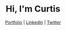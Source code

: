 <h1 align="center">Hi, I'm Curtis</h1>
<p align="center"><a href="#">Portfolio</a> | <a href="#">Linkedin</a> | <a href="#">Twitter</a></p>

<!--
**mvpcurtis/mvpcurtis** is a ✨ _special_ ✨ repository because its `README.md` (this file) appears on your GitHub profile.

Here are some ideas to get you started:

- 🔭 I’m currently working on ...
- 🌱 I’m currently learning ...
- 👯 I’m looking to collaborate on ...
- 🤔 I’m looking for help with ...
- 💬 Ask me about ...
- 📫 How to reach me: ...
- 😄 Pronouns: ...
- ⚡ Fun fact: ...
-->
